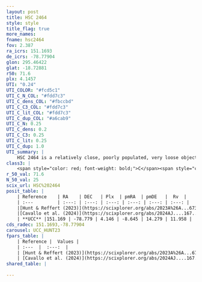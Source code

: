 ```yaml
---
layout: post
title: HSC 2464
style: style
title_flag: true
more_names: 
fname: hsc2464
fov: 2.387
ra_icrs: 151.1693
de_icrs: -78.77904
glon: 295.46422
glat: -18.72881
r50: 71.6
plx: 4.1457
UTI: "0.24"
UTI_COLOR: "#fcd5c1"
UTI_C_N_COL: "#fdd7c3"
UTI_C_dens_COL: "#fbccbd"
UTI_C_C3_COL: "#fdd7c3"
UTI_C_lit_COL: "#fdd7c3"
UTI_C_dup_COL: "#a6cab9"
UTI_C_N: 0.25
UTI_C_dens: 0.2
UTI_C_C3: 0.25
UTI_C_lit: 0.25
UTI_C_dup: 1.0
UTI_summary: |
    HSC 2464 is a relatively close, poorly populated, very loose object of low C3 quality. It was recently reported in the literature.
class3: |
    <span style="color: red; font-weight: bold;">C</span><span style="color: red; font-weight: bold;">C</span>
r_50_val: 71.6
N_50_val: 25
scix_url: HSC%202464
posit_table: |
    | Reference    | RA    | DEC   | Plx  | pmRA  | pmDE   |  Rv  |
    | :---         | :---: | :---: | :---: | :---: | :---: | :---: |
    |[Hunt & Reffert (2023)](https://scixplorer.org/abs/2023A%26A...673A.114H) | 153.816 | -79.448 | 4.182 | -8.394 | 14.597 | 5.057 |
    |[Cavallo et al. (2024)](https://scixplorer.org/abs/2024AJ....167...12C) | 150.524 | -78.49 | 4.192 | -- | -- | -- |
    | **UCC** |151.169 | -78.779 | 4.146 | -8.645 | 14.279 | 11.958 | 
cds_radec: 151.1693,-78.77904
carousel: UCC_HUNT23
fpars_table: |
    | Reference |  Values |
    | :---  |  :---:  |
    | [Hunt & Reffert (2023)](https://scixplorer.org/abs/2023A%26A...673A.114H) | `AV50=1.235, diffAV50=0.715, MOD50=6.916, logAge50=8.374` |
    | [Cavallo et al. (2024)](https://scixplorer.org/abs/2024AJ....167...12C) | `AV50=0.93, dMod50=6.98, logAge50=7.26, [Fe/H]50=-0.41` |
shared_table: |
    
---
```

